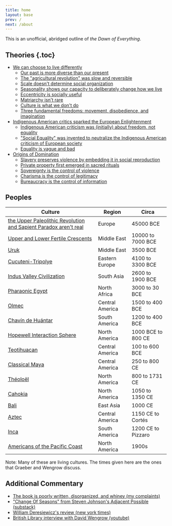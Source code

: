 ```yaml
---
title: home
layout: base
prev: /
next: /about
---
```


This is an unofficial, abridged outline of *the Dawn of Everything*.

## Theories {.toc}

- [We can choose to live differently](/live-differently)
  - [Our past is more diverse than our present](/diverse)
  - [The "agricultural revolution" was slow and reversible](/agricultural-revolution)
  - [Scale doesn't determine social organization](/scale)
  - [Seasonality shows our capacity to deliberately change how we live](/seasonality)
  - [Eccentricity is socially useful](/eccentricity)
  - [Matriarchy isn't rare](/matriarchy)
  - [Culture is what we don't do](/schismogensis)
  - [Three fundamental freedoms: movement, disobedience, and imagination](/freedom)
- [Indigenous American critics sparked the European Enlightenment](/enlightenment)
  - [Indigenous American criticism was (initially) about freedom, not equality](/indigenous-critique)
  - ["Social Equality" was invented to neutralize the Indigenous American criticism of European society](/evolutionism)
  - [Equality is vague and bad](/equality)
- [Origins of Domination](/domination)
  - [Slavery preserves violence by embedding it in social reproduction](/slavery)
  - [Private property first emerged in sacred rituals](/property)
  - [Sovereignty is the control of violence](/sovereignty)
  - [Charisma is the control of legitimacy](/charisma)
  - [Bureaucracy is the control of information](/bureaucracy)

## Peoples

Culture | Region | Circa
-- | -- | --
[the Upper Paleolithic Revolution and Sapient Paradox aren't real](/paleolithic-revolution) | Europe | 45000 BCE
[Upper and Lower Fertile Crescents](fertile-crescents) | Middle East | 10000 to 7000 BCE
[Uruk](/uruk) | Middle East |  3500 BCE
[Cucuteni-Tripolye](/cucuteni-tripolye) | Eastern Europe | 4100 to 3300 BCE
[Indus Valley Civilization](/indus-valley) | South Asia | 2600 to 1900 BCE
[Pharaonic Egypt](/egypt) | North Africa | 3000 to 30 BCE
[Olmec](/olmec) | Central America | 1500 to 400 BCE
[Chavín de Huántar](/chavin) | South America | 1200 to 400 BCE
[Hopewell Interaction Sphere](/hopewell) | North America | 1000 BCE to 800 CE
[Teotihuacan](/teotihuacan) | Central America | 100 to 600 BCE
[Classical Maya](/maya) | Central America | 250 to 800 CE
[Théoloël](/theoloel) | North America | 800 to 1731 CE
[Cahokia](/cahokia) | North America | 1050 to 1350 CE
[Bali](/bali) | East Asia | 1000 CE
[Aztec](/aztec) | Central America | 1150 CE to Cortés
[Inca](/inca) | South America | 1200 CE to Pizzaro
[Americans of the Pacific Coast](/pacific) | North America | 1900s

Note: Many of these are living cultures. The times given here are the ones that Graeber and Wengrow discuss.

## Additional Commentary

- [The book is poorly written, disorganized, and whiney (my complaints)](/complaints)
- ["Change Of Seasons" from Steven Johnson's Adjacent Possible (substack)](https://adjacentpossible.substack.com/p/change-of-seasons)
- [William Deresiewicz's review (new york times)](https://www.nytimes.com/2021/10/31/arts/dawn-of-everything-graeber-wengrow.html)
- [British Library interview with David Wengrow (youtube)](https://www.youtube.com/watch?v=pkm-BhtjASs)

<!--
To dos...

[] Integrate these pages...
- Wise societies celebrate [Eccentricity]() as a hedge against disaster.
- State of Nature
- Language and culture
- Human Origins
- Humans aren't apes

[] Consider deleting: free will

[] Consider adding longer `##Next...` sections to the other major headings (live-differently and /enlightenment)
-->
